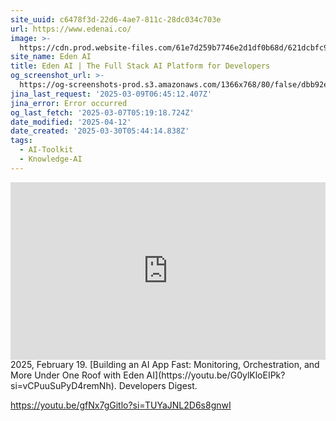 ```yaml
---
site_uuid: c6478f3d-22d6-4ae7-811c-28dc034c703e
url: https://www.edenai.co/
image: >-
  https://cdn.prod.website-files.com/61e7d259b7746e2d1df0b68d/621dcbfc999a57b1b4694c19_edenlogowebclip.png
site_name: Eden AI
title: Eden AI | The Full Stack AI Platform for Developers
og_screenshot_url: >-
  https://og-screenshots-prod.s3.amazonaws.com/1366x768/80/false/dbb92ea6ca8eef3137612d4264b71e61db526de5ab3aeb33358e9a322851a9c5.jpeg
jina_last_request: '2025-03-09T06:45:12.407Z'
jina_error: Error occurred
og_last_fetch: '2025-03-07T05:19:18.724Z'
date_modified: '2025-04-12'
date_created: '2025-03-30T05:44:14.838Z'
tags:
  - AI-Toolkit
  - Knowledge-AI
---
```




































<iframe 
  style="aspect-ratio:16/9;width:100%;height:auto" 
  src="https://www.youtube.com/embed/G0ylKloEIPk?si=vCPuuSuPyD4remNh" 
  title="YouTube video player" 
  frameborder="0" 
  allow="accelerometer; autoplay; clipboard-write; encrypted-media; gyroscope; picture-in-picture; web-share" 
  referrerpolicy="strict-origin-when-cross-origin" 
  allowfullscreen
></iframe>
2025, February 19. [Building an AI App Fast: Monitoring, Orchestration, and More Under One Roof with Eden AI](https://youtu.be/G0ylKloEIPk?si=vCPuuSuPyD4remNh). Developers Digest.


https://youtu.be/gfNx7gGitlo?si=TUYaJNL2D6s8gnwI

